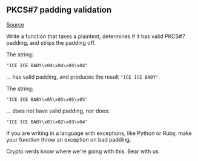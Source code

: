 ## PKCS#7 padding validation

[Source](http://cryptopals.com/sets/2/challenges/15/)

Write a function that takes a plaintext, determines if it has valid PKCS#7 padding, and strips the padding off.

The string:

`"ICE ICE BABY\x04\x04\x04\x04"`

... has valid padding, and produces the result `"ICE ICE BABY"`.

The string:

`"ICE ICE BABY\x05\x05\x05\x05"`

... does not have valid padding, nor does:

`"ICE ICE BABY\x01\x02\x03\x04"`

If you are writing in a language with exceptions, like Python or Ruby, make your function throw an exception on bad padding.

Crypto nerds know where we're going with this. Bear with us.
